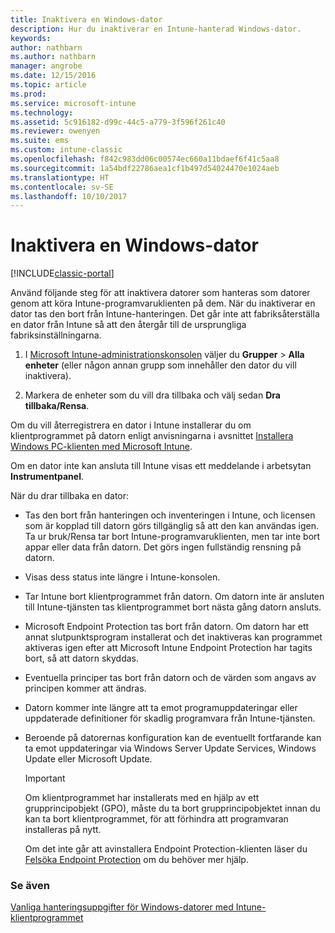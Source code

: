 ```yaml
---
title: Inaktivera en Windows-dator
description: Hur du inaktiverar en Intune-hanterad Windows-dator.
keywords: 
author: nathbarn
ms.author: nathbarn
manager: angrobe
ms.date: 12/15/2016
ms.topic: article
ms.prod: 
ms.service: microsoft-intune
ms.technology: 
ms.assetid: 5c916182-d99c-44c5-a779-3f596f261c40
ms.reviewer: owenyen
ms.suite: ems
ms.custom: intune-classic
ms.openlocfilehash: f842c983dd06c00574ec660a11bdaef6f41c5aa8
ms.sourcegitcommit: 1a54bdf22786aea1cf1b497d54024470e1024aeb
ms.translationtype: HT
ms.contentlocale: sv-SE
ms.lasthandoff: 10/10/2017
---
```

# <a name="retire-a-windows-pc"></a>Inaktivera en Windows-dator

[!INCLUDE[classic-portal](../includes/classic-portal.md)]

Använd följande steg för att inaktivera datorer som hanteras som datorer genom att köra Intune-programvaruklienten på dem. När du inaktiverar en dator tas den bort från Intune-hanteringen. Det går inte att fabriksåterställa en dator från Intune så att den återgår till de ursprungliga fabriksinställningarna.

1.  I [Microsoft Intune-administrationskonsolen](https://manage.microsoft.com/) väljer du **Grupper** &gt; **Alla enheter** (eller någon annan grupp som innehåller den dator du vill inaktivera).

2.  Markera de enheter som du vill dra tillbaka och välj sedan **Dra tillbaka/Rensa**.

Om du vill återregistrera en dator i Intune installerar du om klientprogrammet på datorn enligt anvisningarna i avsnittet [Installera Windows PC-klienten med Microsoft Intune](install-the-windows-pc-client-with-microsoft-intune.md).

Om en dator inte kan ansluta till Intune visas ett meddelande i arbetsytan **Instrumentpanel**.

När du drar tillbaka en dator:

-   Tas den bort från hanteringen och inventeringen i Intune, och licensen som är kopplad till datorn görs tillgänglig så att den kan användas igen. Ta ur bruk/Rensa tar bort Intune-programvaruklienten, men tar inte bort appar eller data från datorn. Det görs ingen fullständig rensning på datorn.

-   Visas dess status inte längre i Intune-konsolen.

-   Tar Intune bort klientprogrammet från datorn. Om datorn inte är ansluten till Intune-tjänsten tas klientprogrammet bort nästa gång datorn ansluts.

-   Microsoft Endpoint Protection tas bort från datorn. Om datorn har ett annat slutpunktsprogram installerat och det inaktiveras kan programmet aktiveras igen efter att Microsoft Intune Endpoint Protection har tagits bort, så att datorn skyddas.

-   Eventuella principer tas bort från datorn och de värden som angavs av principen kommer att ändras.

-   Datorn kommer inte längre att ta emot programuppdateringar eller uppdaterade definitioner för skadlig programvara från Intune-tjänsten.

-   Beroende på datorernas konfiguration kan de eventuellt fortfarande kan ta emot uppdateringar via Windows Server Update Services, Windows Update eller Microsoft Update.

    > [!IMPORTANT]
    > Om klientprogrammet har installerats med en hjälp av ett grupprincipobjekt (GPO), måste du ta bort grupprincipobjektet innan du kan ta bort klientprogrammet, för att förhindra att programvaran installeras på nytt.

    Om det inte går att avinstallera Endpoint Protection-klienten läser du [Felsöka Endpoint Protection](/intune-classic/troubleshoot/troubleshoot-endpoint-protection-in-microsoft-intune) om du behöver mer hjälp.

### <a name="see-also"></a>Se även

[Vanliga hanteringsuppgifter för Windows-datorer med Intune-klientprogrammet](common-windows-pc-management-tasks-with-the-microsoft-intune-computer-client.md)